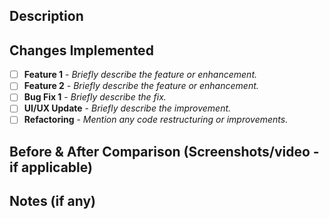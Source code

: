 <!--
  Thanks for contributing!
  Provide a description of your changes below and a general summary in the title
  Please look at the following checklist to ensure that your PR can be accepted quickly:
-->

## Description

<!-- Provide a concise and clear description of the changes made in this PR. -->

## Changes Implemented

- [ ] **Feature 1** - _Briefly describe the feature or enhancement._
- [ ] **Feature 2** - _Briefly describe the feature or enhancement._
- [ ] **Bug Fix 1** - _Briefly describe the fix._
- [ ] **UI/UX Update** - _Briefly describe the improvement._
- [ ] **Refactoring** - _Mention any code restructuring or improvements._

## Before & After Comparison (Screenshots/video - if applicable)

## Notes (if any)

<!-- Add any important notes or things left to be done in future updates. -->